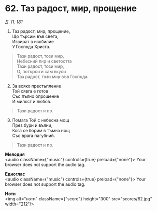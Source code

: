 # 62. Таз радост, мир, прощение  

*Д. П. 181*  

1. Таз радост, мир, прощение,  
Що търсим във света,  
Извират в изобилие  
У Господа Христа.  

> Тази радост, този мир,  
> Небесний пир и светостта  
> Тази радост, този мир,  
> О, потърси и сам вкуси  
> Таз радост, този мир във Господа.  

2. За всяко престъпление  
Той сявга е готов  
Със пълно опрощение  
И милост и любов.  

> Тази радост и пр.  

3. Помага Той с небесна мощ  
През бури и вълни,  
Кога се борим в тъмна нощ  
Със врага пагубний.  

> Тази радост и пр.  

__Мелодия__  
<audio className={"music"} controls={true} preload={"none"}><source src="mp3/62.mp3" type="audio/mpeg"/>
Your browser does not support the audio tag.
</audio>  

__Едноглас__  
<audio className={"music"} controls={true} preload={"none"}><source src="transp/62.mp3" type="audio/mpeg"/>
Your browser does not support the audio tag.
</audio>  

__Ноти__  
<img alt="ноти" className={"score"} height="300" src="scores/62.jpg" width="212"/>
